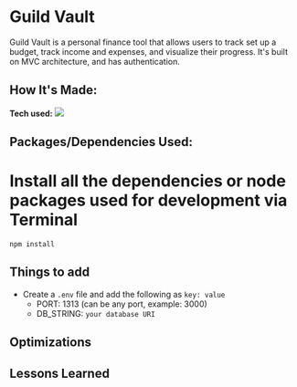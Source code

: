 # Guild Vault

Guild Vault is a personal finance tool that allows users to track set up a budget, track income and expenses, and visualize their progress. It's built on MVC architecture, and has authentication.

## How It's Made:

**Tech used:** <img src="https://img.shields.io/badge/-JavaScript-B4E582?logo=javascript&logoColor=F7DF1E&style=flat&labelColor=454545">

## Packages/Dependencies Used:

# Install all the dependencies or node packages used for development via Terminal

`npm install` 

## Things to add

- Create a `.env` file and add the following as `key: value` 
  - PORT: 1313 (can be any port, example: 3000) 
  - DB_STRING: `your database URI` 

## Optimizations


## Lessons Learned

